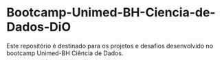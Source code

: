 # Bootcamp-Unimed-BH-Ciencia-de-Dados-DiO
Este repositório é destinado para os projetos e desafios desenvolvido no bootcamp Unimed-BH Ciência de Dados. 
